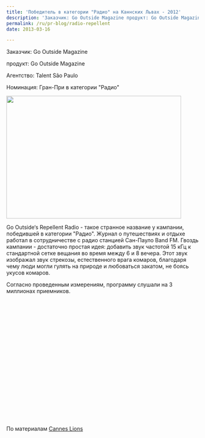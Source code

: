 ```yaml
---
title: 'Победитель в категории "Радио" на Каннских Львах - 2012'
description: 'Заказчик: Go Outside Magazine продукт: Go Outside Magazine Агентство: Talent São Paulo Номинация: Гран-При в категории &quot;Радио&quot;'
permalink: /ru/pr-blog/radio-repellent
date: 2013-03-16

---
```

Заказчик: Go Outside Magazine<br>

продукт: Go Outside Magazine<br>

Агентство: Talent São Paulo<br>

Номинация: Гран-При в категории "Радио"<br>

<img src="{{ site.assets }}/upload/radio8.jpg" alt="" class="post__img" width="458" height="321"><br>

Go Outside‘s Repellent Radio - такое странное название у кампании, победившей в категории "Радио". Журнал о путешествиях и отдыхе работал в сотрудничестве с радио станцией Сан-Пауло  Band FM. Гвоздь кампании - достаточно простая идея: добавить звук частотой 15 кГц к стандартной сетке вещания во время между 6 и 8 вечера. Этот звук изображал звук стрекозы, естественного врага комаров, благодаря чему люди могли гулять на природе и любоваться закатом, не боясь укусов комаров.<br>

Согласно проведенным измерениям, программу слушали на 3 миллионах приемников.

<object width="420" height="315"><param name="movie" value="http://www.youtube.com/v/4Ue-dAcwlIs?hl=ru_RU&amp;version=3"></param><param name="allowFullScreen" value="true"></param><param name="allowscriptaccess" value="always"></param><embed src="http://www.youtube.com/v/4Ue-dAcwlIs?hl=ru_RU&amp;version=3" type="application/x-shockwave-flash" width="420" height="315" allowscriptaccess="always" allowfullscreen="true"></embed></object>

По материалам <a href="http://www.canneslions.com/inspiration/past_grands_prix_advert.cfm?sub_channel_id=316">Cannes Lions </a>

